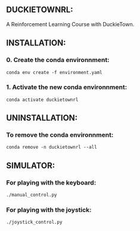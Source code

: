 ## DUCKIETOWNRL:
A Reinforcement Learning Course with DuckieTown.

## INSTALLATION:

### 0. Create the conda environnment:
`conda env create -f environment.yaml`

### 1. Activate the new conda environnment:
`conda activate duckietownrl`

## UNINSTALLATION:

### To remove the conda environnment:
`conda remove -n duckietownrl --all`

## SIMULATOR:
### For playing with the keyboard:
`./manual_control.py`

### For playing with the joystick:
`./joystick_control.py`
